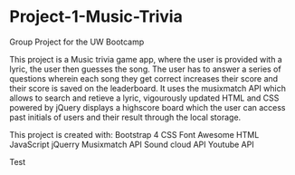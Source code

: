 # Project-1-Music-Trivia
Group Project for the UW Bootcamp

 This project is a Music trivia game app, where the user is provided with a lyric, the user then guesses the song. The user has to answer a series of questions wherein each song they get correct increases their score and their score is saved on the leaderboard. It uses the musixmatch API which allows to search and retieve a lyric, vigourously updated HTML and CSS powered by jQuery displays a highscore board which the user can access past initials of users and their result through the local storage.


 This project is created with:
 Bootstrap 4
 CSS
 Font Awesome
 HTML
 JavaScript
 jQuerry
 Musixmatch API
 Sound cloud API
 Youtube API

Test



 